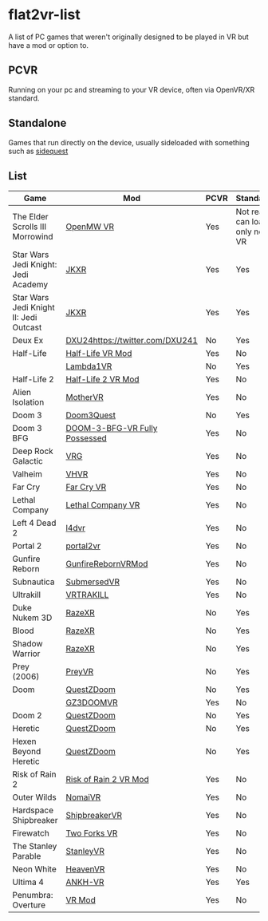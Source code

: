 # flat2vr-list
A list of PC games that weren't originally designed to be played in VR but have a mod or option to.

## PCVR
Running on your pc and streaming to your VR device, often via OpenVR/XR standard.

## Standalone
Games that run directly on the device, usually sideloaded with something such as [sidequest](https://sidequestvr.com/)

## List

| Game | Mod | PCVR | Standalone | Notes |
|-|-|-|-|-|
| The Elder Scrolls III Morrowind | [OpenMW VR](https://gitlab.com/madsbuvi/openmw) | Yes | Not really - can load only non VR | |
| Star Wars Jedi Knight: Jedi Academy | [JKXR](https://github.com/DrBeef/JKXR) | Yes | Yes | |
| Star Wars Jedi Knight II: Jedi Outcast | [JKXR](https://github.com/DrBeef/JKXR) | Yes | Yes | |
| Deux Ex | [DXU24](https://twitter.com/DXU241)https://twitter.com/DXU241 | No | Yes | |
| Half-Life | [Half-Life VR Mod](https://store.steampowered.com/app/1908720/HalfLife_VR_Mod/) | Yes | No | |
| | [Lambda1VR](https://github.com/DrBeef/Lambda1VR) | No | Yes | |
| Half-Life 2 | [Half-Life 2 VR Mod](https://store.steampowered.com/app/658920/HalfLife_2_VR_Mod/) | Yes | No | |
| Alien Isolation | [MotherVR](https://github.com/Nibre/MotherVR/releases) | Yes | No | |
| Doom 3 | [Doom3Quest](https://www.doom3quest.com/) | No | Yes | |
| Doom 3 BFG | [DOOM-3-BFG-VR Fully Possessed](https://github.com/KozGit/DOOM-3-BFG-VR) | Yes | No | [Guide](https://www.reddit.com/r/ValveIndex/comments/o6qtnt/guide_playing_doom_3_bfg_vr_on_your_index_in_2021/) |
| Deep Rock Galactic | [VRG](https://mod.io/g/drg/m/vrg) | Yes | No | |
| Valheim | [VHVR](https://www.nexusmods.com/valheim/mods/847) | Yes | No | |
| Far Cry | [Far Cry VR](https://farcryvr.de/) | Yes | No | |
| Lethal Company | [Lethal Company VR](https://thunderstore.io/c/lethal-company/p/DaXcess/LethalCompanyVR/) | Yes | No | |
| Left 4 Dead 2 | [l4dvr](https://github.com/sd805/l4d2vr) | Yes | No | |
| Portal 2 | [portal2vr](https://github.com/Gistix/portal2vr) | Yes | No | |
| Gunfire Reborn | [GunfireRebornVRMod](https://github.com/xPrinny/GunfireRebornVRMod) | Yes | No | |
| Subnautica | [SubmersedVR](https://github.com/xPrinny/GunfireRebornVRMod) | Yes | No | |
| Ultrakill | [VRTRAKILL](https://github.com/whateverusername0/VRTRAKILL) | Yes | No | |
| Duke Nukem 3D | [RazeXR](https://github.com/DrBeef/RazeXR) | No | Yes | |
| Blood | [RazeXR](https://github.com/DrBeef/RazeXR) | No | Yes | |
| Shadow Warrior | [RazeXR](https://github.com/DrBeef/RazeXR) | No | Yes | |
| Prey (2006) | [PreyVR](https://github.com/lvonasek/PreyVR) | No | Yes | |
| Doom | [QuestZDoom](https://github.com/DrBeef/QuestZDoom) | No | Yes | |
| | [GZ3DOOMVR](https://github.com/hh79/gzdoomvr) | Yes | No | |
| Doom 2 | [QuestZDoom](https://github.com/DrBeef/QuestZDoom) | No | Yes | |
| Heretic | [QuestZDoom](https://github.com/DrBeef/QuestZDoom) | No | Yes | |
| Hexen Beyond Heretic | [QuestZDoom](https://github.com/DrBeef/QuestZDoom) | No | Yes | |
| Risk of Rain 2 | [Risk of Rain 2 VR Mod](https://thunderstore.io/package/DrBibop/VRMod/#:~:text=Playing%20in%20VR%20should%20be,mode%20in%20the%20game%27s%20properties.) | Yes | No | |
| Outer Wilds | [NomaiVR](https://raicuparta.com/outer-wilds-vr-mod) | Yes | No | |
| Hardspace Shipbreaker | [ShipbreakerVR](https://raicuparta.com/shipbreaker-vr-mod) | Yes | No | |
| Firewatch | [Two Forks VR](https://raicuparta.com/firewatch-vr-mod) | Yes | No | |
| The Stanley Parable | [StanleyVR](https://raicuparta.com/stanley-parable-vr-mod) | Yes | No | |
| Neon White | [HeavenVR](https://raicuparta.com/neon-white-vr-mod) | Yes | No | |
| Ultima 4 | [ANKH-VR](https://github.com/plaidpants/ANKH-VR) | Yes | Yes | | 
| Penumbra: Overture | [VR Mod](https://github.com/newyork167/penumbra_vr) | Yes | No | |
